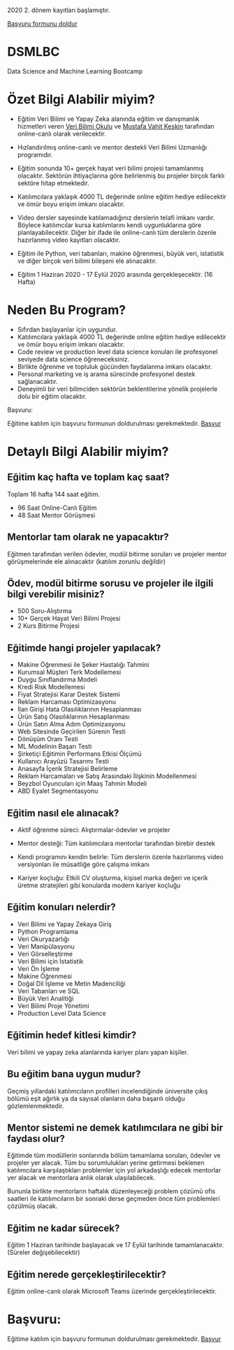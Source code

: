 2020 2. dönem kayıtları başlamıştır. 

[Başvuru formunu doldur](https://docs.google.com/forms/d/e/1FAIpQLScXBuvPeOnoXrqZ8UpvmCrU4AkkVS73EZQsKUJ6oX5EBuZx-w/viewform?usp=sf_link)


# DSMLBC
Data Science and Machine Learning Bootcamp

# Özet Bilgi Alabilir miyim?

- Eğitim Veri Bilimi ve Yapay Zeka alanında eğitim ve danışmanlık hizmetleri veren [Veri Bilimi Okulu](https://www.veribilimiokulu.com) ve [Mustafa Vahit Keskin](https://www.linkedin.com/in/mvahitkeskin/) tarafından online-canlı olarak verilecektir.

- Hızlandırılmış online-canlı ve mentor destekli Veri Bilimi Uzmanlığı programıdır.

- Eğitim sonunda 10+ gerçek hayat veri bilimi projesi tamamlanmış olacaktır. Sektörün ihtiyaçlarına göre belirlenmiş bu projeler birçok farklı sektöre hitap etmektedir.

- Katılımcılara yaklaşık 4000 TL değerinde online eğitim hediye edilecektir ve ömür boyu erişim imkanı olacaktır.

- Video dersler sayesinde katılamadığınız derslerin telafi imkanı vardır. Böylece katılımcılar kursa katılımlarını kendi uygunluklarına göre planlayabilecektir. Diğer bir ifade ile online-canlı tüm derslerin özenle hazırlanmış video kayıtları olacaktır.

- Eğitim ile Python, veri tabanları, makine öğrenmesi, büyük veri, istatistik ve diğer birçok veri bilimi bileşeni ele alınacaktır.

- Eğitim 1 Haziran 2020 - 17 Eylül 2020 arasında gerçekleşecektir. (16 Hafta)


# Neden Bu Program?

- Sıfırdan başlayanlar için uygundur. 
- Katılımcılara yaklaşık 4000 TL değerinde online eğitim hediye edilecektir ve ömür boyu erişim imkanı olacaktır.
- Code review ve production level data science konuları ile profesyonel seviyede data science öğreneceksiniz.
- Birlikte öğrenme ve topluluk gücünden faydalanma imkanı olacaktır.
- Personal marketing ve iş arama sürecinde profesyonel destek sağlanacaktır.
- Deneyimli bir veri bilimciden sektörün beklentilerine yönelik projelerle dolu bir eğitim olacaktır.


Başvuru:

Eğitime katılım için başvuru formunun doldurulması gerekmektedir. [Başvur](https://docs.google.com/forms/d/e/1FAIpQLScXBuvPeOnoXrqZ8UpvmCrU4AkkVS73EZQsKUJ6oX5EBuZx-w/viewform?usp=sf_link)



# Detaylı Bilgi Alabilir miyim?

## Eğitim kaç hafta ve toplam kaç saat? 

Toplam 16 hafta 144 saat eğitim.

- 96 Saat Online-Canlı Eğitim 
- 48 Saat Mentor Görüşmesi


## Mentorlar tam olarak ne yapacaktır?

Eğitmen tarafından verilen ödevler, modül bitirme soruları ve projeler mentor görüşmelerinde ele alınacaktır (katılım zorunlu değildir)

## Ödev, modül bitirme sorusu ve projeler ile ilgili bilgi verebilir misiniz?

- 500 Soru-Alıştırma
- 10+ Gerçek Hayat Veri Bilimi Projesi
- 2 Kurs Bitirme Projesi


## Eğitimde hangi projeler yapılacak?

- Makine Öğrenmesi ile Şeker Hastalığı Tahmini
- Kurumsal Müşteri Terk Modellemesi
- Duygu Sınıflandırma Modeli
- Kredi Risk Modellemesi
- Fiyat Stratejisi Karar Destek Sistemi
- Reklam Harcaması Optimizasyonu
- İlan Girişi Hata Olasılıklarının Hesaplanması
- Ürün Satış Olasılıklarının Hesaplanması
- Ürün Satın Alma Adım Optimizasyonu
- Web Sitesinde Geçirilen Sürenin Testi
- Dönüşüm Oranı Testi
- ML Modelinin Başarı Testi
- Şirketiçi Eğitimin Performans Etkisi Ölçümü
- Kullanıcı Arayüzü Tasarımı Testi
- Anasayfa İçerik Stratejisi Belirleme
- Reklam Harcamaları ve Satış Arasındaki İlişkinin Modellenmesi 
- Beyzbol Oyuncuları için Maaş Tahmin Modeli
- ABD Eyalet Segmentasyonu


## Eğitim nasıl ele alınacak?

- Aktif öğrenme süreci: Alıştırmalar-ödevler ve projeler

- Mentor desteği: Tüm katılımcılara mentorlar tarafından birebir destek 

- Kendi programını kendin belirle: Tüm derslerin özenle hazırlanmış
  video versiyonları ile müsaitliğe göre çalışma imkanı

- Kariyer koçluğu: Etkili CV oluşturma, kişisel marka değeri ve
içerik üretme stratejileri gibi konularda modern kariyer koçluğu


## Eğitim konuları nelerdir?

* Veri Bilimi ve Yapay Zekaya Giriş
* Python Programlama
* Veri Okuryazarlığı
* Veri Manipülasyonu
* Veri Görselleştirme
* Veri Bilimi için İstatistik
* Veri Ön İşleme
* Makine Öğrenmesi
* Doğal Dil İşleme ve Metin Madenciliği
* Veri Tabanları ve SQL 
* Büyük Veri Analitiği
* Veri Bilimi Proje Yönetimi
* Production Level Data Science

## Eğitimin hedef kitlesi kimdir?

Veri bilimi ve yapay zeka alanlarında kariyer planı yapan kişiler.

## Bu eğitim bana uygun mudur?

Geçmiş yıllardaki katılımcıların profilleri incelendiğinde üniversite çıkış bölümü eşit ağırlık ya da sayısal olanların daha başarılı olduğu gözlemlenmektedir. 

## Mentor sistemi ne demek katılımcılara ne gibi bir faydası olur?

Eğitimde tüm modüllerin sonlarında bölüm tamamlama soruları, ödevler ve projeler yer alacak. Tüm bu sorumlulukları yerine getirmesi beklenen katılımcılara karşılaştıkları problemler için yol arkadaşlığı edecek mentorlar yer alacak ve mentorlara anlık olarak ulaşılabilecek.

Bununla birlikte mentorların haftalık düzenleyeceği problem çözümü ofis saatleri ile katılımcıların bir sonraki derse geçmeden önce tüm problemleri çözülmüş olacak.

## Eğitim ne kadar sürecek?

Eğitim 1 Haziran tarihinde başlayacak ve 17 Eylül tarihinde tamamlanacaktır.(Süreler değişebilecektir)

## Eğitim nerede gerçekleştirilecektir?

Eğitim online-canlı olarak Microsoft Teams üzerinde gerçekleştirilecektir.


# Başvuru:

Eğitime katılım için başvuru formunun doldurulması gerekmektedir. [Başvur](https://docs.google.com/forms/d/e/1FAIpQLScXBuvPeOnoXrqZ8UpvmCrU4AkkVS73EZQsKUJ6oX5EBuZx-w/viewform?usp=sf_link)

